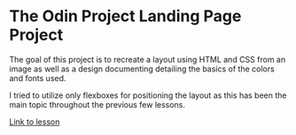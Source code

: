 # The Odin Project Landing Page Project

The goal of this project is to recreate a layout using HTML and CSS from an image as well as a design documenting detailing the basics of the colors and fonts used.

I tried to utilize only flexboxes for positioning the layout as this has been the main topic throughout the previous few lessons.

[Link to lesson](https://www.theodinproject.com/lessons/foundations-landing-page)
